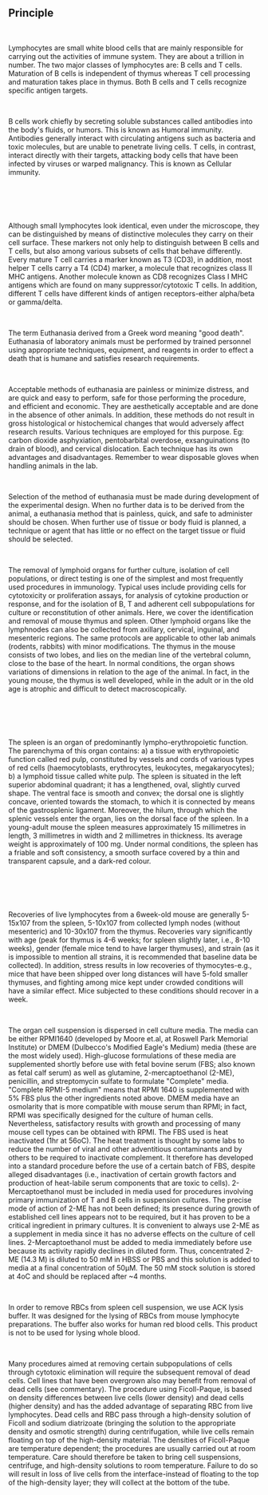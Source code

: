 ## Principle

&nbsp;


Lymphocytes are small white blood cells that are mainly responsible for carrying out the activities of immune system. They are about a trillion in number. The two major classes of lymphocytes are: B cells and T cells. Maturation of B cells is independent of thymus  whereas  T cell processing and maturation takes place in thymus.  Both B cells and T cells recognize specific antigen targets.

&nbsp;


B cells work chiefly by secreting soluble substances called antibodies into the body's fluids, or humors. This is known as Humoral immunity. Antibodies generally  interact with circulating antigens such as bacteria and toxic molecules, but are unable to penetrate living cells. T cells, in contrast, interact directly with their targets, attacking body cells that have been infected  by viruses or warped malignancy. This is known as Cellular immunity.

&nbsp;

<img src="images/1.jpg" title=""/>

&nbsp;


Although small lymphocytes look identical, even under the microscope, they can be distinguished  by means of distinctive molecules they carry on their cell surface. These markers not only help to distinguish between B cells and T cells, but also among  various subsets of cells that behave differently. Every mature T cell  carries a marker known as T3 (CD3), in addition, most helper T cells carry a T4 (CD4) marker, a molecule that recognizes class II MHC antigens. Another molecule known as CD8 recognizes Class I MHC antigens which are found on many suppressor/cytotoxic T cells. In addition, different T cells have different kinds of antigen receptors-either alpha/beta or gamma/delta.


&nbsp;

The term Euthanasia derived from a Greek word meaning "good death". Euthanasia of laboratory animals must be performed by trained personnel using appropriate techniques, equipment, and reagents in order to effect a death that is humane and satisfies research requirements.


&nbsp;

Acceptable methods of euthanasia are painless or minimize distress, and are quick and easy to perform, safe for those performing the procedure, and efficient and economic. They are aesthetically acceptable and are done in the absence of other animals. In addition, these methods do not result in gross histological or histochemical changes that would adversely affect research results. Various techniques are employed for this purpose. Eg: carbon dioxide asphyxiation, pentobarbital overdose, exsanguinations (to drain of blood), and cervical dislocation. Each technique has its own advantages and disadvantages. Remember to wear disposable gloves when handling animals in the lab.


&nbsp;

Selection of the method of euthanasia must be made during development of the experimental design. When no further data is to be derived from the animal, a euthanasia method that is painless, quick, and safe to administer should be chosen. When further use of tissue or body fluid is planned, a technique or agent that has little or no effect on the target tissue or fluid should be selected.


&nbsp;

The removal of lymphoid organs for further culture, isolation of cell populations, or direct testing is one of the simplest and most frequently used procedures in immunology. Typical uses include providing cells for cytotoxicity or proliferation assays, for analysis of cytokine production or response, and for the isolation of B, T and adherent cell subpopulations for culture or reconstitution of other animals. Here, we cover the identification and removal of mouse thymus and spleen. Other lymphoid organs like the lymphnodes can also be collected from axillary, cervical, inguinal, and mesenteric regions. The same protocols are applicable to other lab animals (rodents, rabbits) with minor modifications. The thymus in the mouse consists of two lobes, and lies on the median line of the vertebral column, close to the base of the heart. In normal conditions, the organ shows variations of dimensions in relation to the age of the animal. In fact, in the young mouse, the thymus is well developed, while in the adult or in the old age is atrophic and difficult to detect macroscopically.
 

&nbsp;

<img src="images/2.jpg" title=""/>

&nbsp;

The spleen is an organ of predominantly lympho-erythropoietic function. The parenchyma of this organ contains: a) a tissue with erythropoietic function called red pulp, constituted by vessels and cords of various types of red cells (haemocytoblasts, erythrocytes, leukocytes, megakaryocytes); b) a lymphoid tissue called white pulp. The spleen is situated in the left superior abdominal quadrant; it has a lengthened, oval, slightly curved shape. The ventral face is smooth and convex; the dorsal one is slightly concave, oriented towards the stomach, to which it is connected by means of the gastrosplenic ligament. Moreover, the hilum, through which the splenic vessels enter the organ, lies on the dorsal face of the spleen. In a young-adult mouse the spleen measures approximately 15 millimetres in length, 3 millimetres in width and  2 millimetres in thickness. Its average weight is approximately of 100 mg. Under normal conditions, the spleen has a friable and soft consistency, a smooth surface covered by a thin and transparent capsule, and a dark-red colour.


&nbsp;

<img src="images/3.jpg" title=""/>

&nbsp;

Recoveries of live lymphocytes from a 6week-old mouse are generally 5-15x107 from the spleen, 5-10x107 from collected lymph nodes (without mesenteric) and 10-30x107 from the thymus. Recoveries vary significantly with age (peak for thymus is 4-6 weeks; for spleen slightly later, i.e., 8-10 weeks), gender (female mice tend to have larger thymuses), and strain (as it is impossible to mention all strains, it is recommended that baseline data be collected). In addition, stress results in low recoveries of thymocytes-e.g., mice that have been shipped over long distances will have 5-fold smaller thymuses, and fighting among mice kept under crowded conditions will have a similar effect. Mice subjected to these conditions should recover in a week.

 

&nbsp;


The organ cell suspension is dispersed in cell culture media. The media can be either RPMI1640 (developed by Moore et.al, at Roswell Park Memorial Institute) or DMEM (Dulbecco's Modified Eagle's Medium) media (these are the most widely used). High-glucose formulations of these media are supplemented shortly before use with fetal bovine serum (FBS; also known as fetal calf serum) as well as glutamine, 2-mercaptoethanol (2-ME), penicillin, and streptomycin sulfate to formulate "Complete" media. "Complete RPMI-5 medium" means that RPMI 1640 is supplemented with 5% FBS plus the other ingredients noted above. DMEM media have an osmolarity that is more compatible with mouse serum than RPMI; in fact, RPMI was specifically designed for the culture of human cells. Nevertheless, satisfactory results with growth and processing of many mouse cell types can be obtained with RPMI. The FBS used is heat inactivated (1hr at 56oC). The heat treatment is thought by some labs to reduce the number of viral and other adventitious contaminants and by others to be required to inactivate complement. It therefore has developed into a standard procedure before the use of a certain batch of FBS, despite alleged disadvantages (i.e., inactivation of certain growth factors and production of heat-labile serum components that are toxic to cells). 2-Mercaptoethanol must be included in media used for procedures involving primary immunization of T and B cells in suspension cultures. The precise mode of action of 2-ME has not been defined; its presence during growth of established cell lines appears not to be required, but it has proven to be a critical ingredient in primary cultures. It is convenient to always use 2-ME as a supplement in media since it has no adverse effects on the culture of cell lines. 2-Mercaptoethanol must be added to media immediately before use because its activity rapidly declines in diluted form. Thus, concentrated 2-ME (14.3 M) is diluted to 50 mM in HBSS or PBS and this solution is added to media at a final concentration of 50μM. The 50 mM stock solution is stored at 4oC and should be replaced after ~4 months.


&nbsp;

In order to remove RBCs from spleen cell suspension, we use ACK lysis buffer. It was designed for the lysing of RBCs from mouse lymphocyte preparations. The buffer also works for human red blood cells. This product is not to be used for lysing whole blood.


&nbsp;

Many procedures aimed at removing certain subpopulations of cells through cytotoxic elimination will require the subsequent removal of dead cells. Cell lines that have been overgrown also may benefit from removal of dead cells (see commentary). The procedure using Ficoll-Paque, is based on density differences between live cells (lower density) and dead cells (higher density) and has the added advantage of separating RBC from live lymphocytes. Dead cells and RBC pass through a high-density solution of Ficoll and sodium diatrizoate (bringing the solution to the appropriate density and osmotic strength) during centrifugation, while live cells remain floating on top of the high-density material. The densities of Ficoll-Paque are temperature dependent; the procedures are usually carried out at room temperature. Care should therefore be taken to bring cell suspensions, centrifuge, and high-density solutions to room temperature. Failure to do so will result in loss of live cells from the interface-instead of floating to the top of the high-density layer; they will collect at the bottom of the tube.
